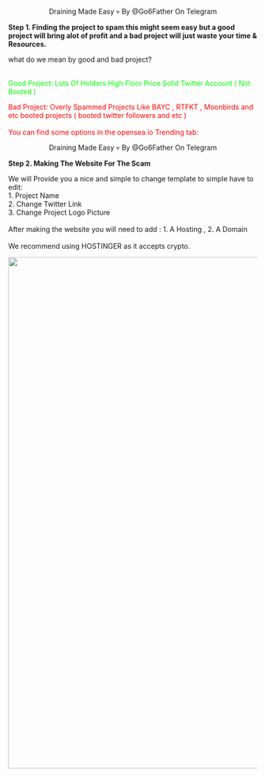 <p style="text-align: center;">Draining Made Easy 💀 By @Go6Father On Telegram</p>
<p><strong>Step 1. Finding the project to spam this might seem easy but a good project will bring alot of profit and a bad project will just waste your time &amp; Resources.</strong></p>
<p>what do we mean by good and bad project? </p>
<p><span style="color: #00ff00;"><br />Good Project: Lots Of Holders High Floor Price Solid Twitter Account ( Not Booted )</span></p>
<p><span style="color: #ff0000;">Bad Project: Overly Spammed Projects Like BAYC , RTFKT , Moonbirds and etc booted projects ( booted twitter followers and etc ) <br /><br />You can find some options in the opensea.io Trending tab:</span><img src="https://media.discordapp.net/attachments/1059470467083288579/1059470724496113704/Screenshot_2023-01-02_at_19.28.18.png?width=2268&amp;height=552" alt="" /></p>

<p style="text-align: center;">Draining Made Easy 💀 By @Go6Father On Telegram</p>
<p><strong>Step 2. Making The Website For The Scam</strong></p>
<p>We will Provide you a nice and simple to change template to simple have to edit:<br />1. Project Name<br />2. Change Twitter Link<br />3. Change Project Logo Picture<br /><br />After making the website you will need to add : 1. A Hosting , 2. A Domain<br /><br />We recommend using HOSTINGER as it accepts crypto.</p>
<p><img src="https://media.discordapp.net/attachments/1059470467083288579/1059473260816900126/Screenshot_2023-01-02_at_19.35.12.png?width=1975&amp;height=1033" alt="" width="1975" height="1033" /></p>
<p>&nbsp;</p>
<p>&nbsp;</p>
<p>&nbsp;</p>
<p>&nbsp;</p>
<p>&nbsp;</p>
